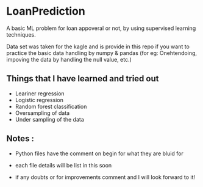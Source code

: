 # LoanPrediction

A basic ML problem for loan appoveral or not, by using supervised learning techniques.

Data set was taken for the kagle and is provide in this repo if you want to practice the basic data handling by numpy & pandas (for eg: Onehtendoing, impoving the data by handling the null value, etc.)


## Things that I have learned and tried out 
- Leariner regression
- Logistic regression
- Random forest classification
- Oversampling of data
- Under sampling of the data


## Notes :
- Python files have the comment on begin for what they are bluid for 
- each file details will be list in this soon 

- if any doubts or for improvements comment and I will look forward to it! 
